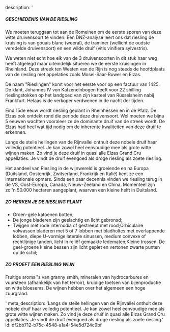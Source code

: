 description: '<h5>GESCHIEDENIS VAN DE RIESLING</h5><p>We moeten teruggaan tot aan de Romeinen om de eerste sporen van deze witte druivensoort te vinden. Een DNZ-analyse leert ons dat riesling de kruising is van gouais blanc (weeral), de traminer (wellicht de oudste veredelde druivensoort) en een wilde druif (vitis vinifiera sylvestris).&nbsp;</p><p>We weten niet echt hoe elk van de 3 druivensoorten in dit stuk haar weg heeft afgelegd maar uiteindelijk situeren we de eerste kruisingen in Rheinland. Deze streek ten Westen van de Rijn is nog steeds de hoofdplaats van de riesling met appelaties zoals Mosel-Saar-Ruwer en Elzas.</p><p>De naam "Rieslingen" komt voor het eerste voor op een factuur van 1425. De klant, Johannes IV von Katzenelnbogen heeft voor 22 shilling rieslingstokken op het landgoed van zijn kasteel van Rüsselsheim nabij Frankfurt. Helaas is de verkoper verdwenen in de nacht der tijden.</p><p>Eind 15de eeuw wordt riesling geplant in Rheinhessen en in de Pfalz. De Elzas ook ontdekt rond die periode deze druivensoort. Wel moeten we bijna 5 eeuwen wachten vooraleer ze de dominante druif van de streek wordt. De Elzas had heel wat tijd nodig om de inherente kwaliteiten van deze druif te erkennen.</p><p>Langs de steile hellingen van de Rijnvallei onthult deze nobele druif haar volledig potentieel. Je kan zowel heel eenvoudige  mee  als grote witte wijnen maken. Zo vind je deze druif in quasi alle Elzas Grand Cru appellaties. Je vindt de druif evengoed als droge riesling als zoete riesling.</p><p>Het aandeel van Riesling in de wijnwereld is groeiende en na Europa (Duitsland, Oostenrijk, Zwitserland, Frankrijk en Italië) kent ze een internationale opmars. Sinds een paar decennia vinden we riesling terug in de VS, Oost-Europa, Canada, Nieuw-Zeeland en China. Momenteel zijn zo''n 50.000 hectaren aangeplant, waarvan een kleine helft in Duitsland.</p><h5>ZO HERKEN JE DE RIESLING PLANT</h5><ul><li>Groen-gele katoenen botten;</li><li>De jonge bladeren zijn geelachtig en licht gebronsd;</li><li>Twijgen met rode internodia of gestreept met rood;Orbiculaire volwassen bladeren met 5 of 7 lobben met bladholtes met overlappende lobben, diepe U-vormige laterale sinussen, medium convexe of rechtlijnige tanden, licht in reliëf gemaakte ledematen;Kleine trossen. De geel-groene kleine bessen zijn licht geplet en vertonen zwarte punten op de schil;</li></ul><h5>ZO PROEFT EEN RIESLING WIJN</h5><p>Fruitige aroma''s van granny smith, mineralen van hydrocarbures en vuursteen (afhankelijk van het terroir), kruidige toetsen van bijenproductie en witte bloesems. De wijnen hebben over het algemeen een hoge zuurgraad.</p>'
meta_description: 'Langs de steile hellingen van de Rijnvallei onthult deze nobele druif haar volledig potentieel. Je kan zowel heel eenvoudige mee als grote witte wijnen maken. Zo vind je deze druif in quasi alle Elzas Grand Cru appellaties. Je vindt de druif evengoed als droge riesling als zoete riesling.'
id: df2bb712-b75c-4548-a1a4-54e5d724c9bf

